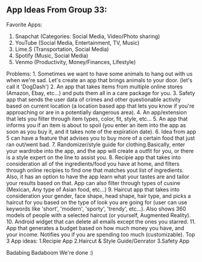 ## App Ideas From Group 33:
Favorite Apps:

1. Snapchat (Categories: Social Media, Video/Photo sharing)
2. YouTube (Social Media, Entertainment, TV, Music)
3. Lime.S (Transportation, Social Media)
4. Spotify (Music, Social Media)
5. Venmo (Productivity, Money/Finances, Lifestyle)

Problems:
    1. Sometimes we want to have some animals to hang out with us when we're sad. Let's create an app that brings animals to your door. (let's call it 'DogDash')
    2. An app that takes items from multiple online stores (Amazon, Ebay, etc...) and puts them all in a care package for you.
    3. Safety app that sends the user data of crimes and other questionable activity based on current location (a location based app that lets you know if you're approaching or are in a potentially dangerous area).
    4. An app/extension that lets you filter through item types, color, fit, style, etc...
    5. An app that informs you if an item is about to spoil (you enter an item into the app as soon as you buy it, and it takes note of the expiration date). 
    6. Idea from app 5 can have a feature that advises you to buy more of a certain food that just ran out/went bad.
    7. Randomizer/style guide for clothing.Basically, enter your wardrobe into the app, and the app will create a outfit for you, or there is a style expert on the line to assist you.
    8. Recipie app that takes into consideration all of the ingredients/food you have at home, and filters through online recipies to find one that matches yout list of ingredients. Also, it has an option to have the app learn what your tastes are and tailor your results based on that. App can also filter through types of cusine (Mexican, Any type of Asian food, etc...)
    9. Haircut app that takes into consideration your gender, face shape, head shape, hair type, and picks a haircut for you based on the type of look you are going for (user can use keywords like 'short', 'modern', 'sporty', 'trendy', etc...). Also shows 360 models of people with a selected haircut (or yourself, Augmented Reality).
    10. Android widget that can delete all emails except the ones you starred.
    11. App that generates a budget based on how much money you have, and your income. Notifies you if you are spending too much (customizable).
Top 3 App ideas:
1.Recipie App 
2.Haircut & Style Guide/Genrator
3.Safety App

Badabing Badaboom We're done  :)
